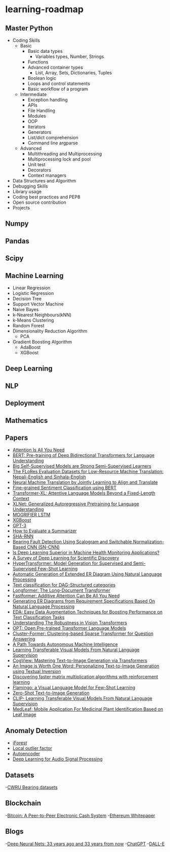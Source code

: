 # learning-roadmap

## Master Python
- Coding Skills
  - Basic
    - Basic data types
      - Variables types, Number, Strings
    - Functions
    - Advanced container types
      - List, Array, Sets, Dictionaries, Tuples
    - Boolean logic
    - Loops and control statements
    - Basic workflow of a program
  - Intermediate
    - Exception handling
    - APIs
    - File Handling
    - Modules 
    - OOP
    - Iterators
    - Generators
    - List/dict comprehension
    - Command line argparse
  - Advanced
    - Multithreading and Multiprocessing
    - Multiprocessing lock and pool
    - Unit test
    - Decorators
    - Context managers
- Data Structures and Algorithm 
- Debugging Skills
- Library usage
- Coding best practices and PEP8
- Open source contribution
- Projects

## Numpy

## Pandas

## Scipy

## Machine Learning
 - Linear Regression 
 - Logistic Regression
 - Decision Tree
 - Support Vector Machine
 - Naive Bayes
 - k-Nearest Neighbours(kNN)
 - k-Means Clustering
 - Random Forest
 - Dimensionality Reduction Algorithm
   - PCA
 - Gradient Boosting Algorithm
   - AdaBoost
   - XGBoost  


## Deep Learning

## NLP

## Deployment

## Mathematics

## Papers

- [Attention Is All You Need](https://arxiv.org/abs/1706.03762)
- [BERT: Pre-training of Deep Bidirectional Transformers for
Language Understanding](https://arxiv.org/abs/1810.04805)
- [Big Self-Supervised Models are
Strong Semi-Supervised Learners](https://arxiv.org/abs/2006.10029)
- [The FLoRes Evaluation Datasets for Low-Resource Machine Translation: Nepali-English and Sinhala-English](https://arxiv.org/abs/1902.01382)
- [Neural Machine Translation by Jointly Learning to Align and Translate](https://arxiv.org/abs/1409.0473)
- [Fine-grained Sentiment Classification using BERT](https://arxiv.org/abs/1910.03474)
- [Transformer-XL: Attentive Language Models Beyond a Fixed-Length Context](https://arxiv.org/abs/1901.02860)
- [XLNet: Generalized Autoregressive Pretraining for Language Understanding](https://arxiv.org/abs/1906.08237)
- [MOGRIFIER LSTM](https://openreview.net/pdf?id=SJe5P6EYvS)
- [XGBoost](https://arxiv.org/abs/1603.02754#)
- [GPT-3](https://arxiv.org/pdf/2005.14165v4.pdf)
- [How to Evaluate a Summarizer](https://arxiv.org/pdf/2101.11298.pdf)
- [SHA-RNN](https://arxiv.org/pdf/1911.11423.pdf)
- [Bearing Fault Detection Using Scalogram and Switchable Normalization-Based CNN (SN-CNN)](https://ieeexplore.ieee.org/stamp/stamp.jsp?arnumber=9456898)
- [Is Deep Learning Superior in Machine Health Monitoring Applications?](https://humsconference.com.au/Papers2021/1_Diagnostics_and_Prognostics_1_3_Wang.pdf)
- [A Survey of Deep Learning for Scientific Discovery](https://arxiv.org/pdf/2003.11755.pdf)
- [HyperTransformer: Model Generation for Supervised and Semi-Supervised Few-Shot Learning](https://arxiv.org/pdf/2201.04182.pdf)
- [Automatic Generation of Extended ER Diagram Using Natural Language Processing](https://www.researchgate.net/publication/267636153_Automatic_Generation_of_Extended_ER_Diagram_Using_Natural_Language_Processing)
- [Text classification for DAG-Structured categories](https://dl.acm.org/doi/10.1007/11430919_36)
- [Longformer: The Long-Document Transformer](https://arxiv.org/abs/2004.05150)
- [Fastformer: Additive Attention Can Be All You Need](https://arxiv.org/abs/2108.09084)
- [Generating ER Diagrams from Requirement Specifications Based On Natural Language Processing](http://article.nadiapub.com/IJDTA/vol8_no2/7.pdf)
- [EDA: Easy Data Augmentation Techniques for Boosting Performance on Text Classification Tasks](https://arxiv.org/pdf/1901.11196v2.pdf)
- [Understanding The Robustness in Vision Transformers](https://arxiv.org/pdf/2204.12451v2.pdf)
- [OPT: Open Pre-trained Transformer Language Models](https://arxiv.org/pdf/2205.01068.pdf)
- [Cluster-Former: Clustering-based Sparse Transformer for Question Answering](https://arxiv.org/pdf/2009.06097v2.pdf)
- [A Path Towards Autonomous Machine Intelligence](https://openreview.net/pdf?id=BZ5a1r-kVsf)
- [Learning Transferable Visual Models From Natural Language Supervision](https://arxiv.org/abs/2103.00020)
- [CogView: Mastering Text-to-Image Generation via Transformers](https://arxiv.org/abs/2105.13290)
- [An Image is Worth One Word: Personalizing Text-to-Image Generation using Textual Inversion](https://arxiv.org/pdf/2208.01618v1.pdf)
- [Discovering faster matrix multiplication algorithms with reinforcement learning](https://www.nature.com/articles/s41586-022-05172-4)
- [Flamingo: a Visual Language Model for Few-Shot Learning](https://arxiv.org/pdf/2204.14198.pdf)
- [Zero-Shot Text-to-Image Generation](https://arxiv.org/pdf/2102.12092.pdf)
- [CLIP- Learning Transferable Visual Models From Natural Language Supervision](https://arxiv.org/pdf/2103.00020.pdf)
- [MedLeaf: Mobile Application For Medicinal Plant Identification Based on Leaf Image](https://www.researchgate.net/publication/237441676_MedLeaf_Mobile_Application_For_Medicinal_Plant_Identification_Based_on_Leaf_Image)

## Anomaly Detection

- [iForest](https://cs.nju.edu.cn/zhouzh/zhouzh.files/publication/icdm08b.pdf)
- [Local outlier factor](https://www.researchgate.net/publication/221214719_LOF_Identifying_Density-Based_Local_Outliers)
- [Autoencoder](http://dm.snu.ac.kr/static/docs/TR/SNUDM-TR-2015-03.pdf)
- [Deep Learning for Audio Signal Processing](https://arxiv.org/pdf/1905.00078.pdf)

## Datasets

-[CWRU Bearing datasets](https://engineering.case.edu/bearingdatacenter/download-data-file)

## Blockchain 

-[Bitcoin: A Peer-to-Peer Electronic Cash System](https://bitcoin.org/bitcoin.pdf)
-[Ethereum Whitepaper](https://ethereum.org/en/whitepaper/)

## Blogs

-[Deep Neural Nets: 33 years ago and 33 years from now](https://karpathy.github.io/2022/03/14/lecun1989/)
-[ChatGPT](https://openai.com/blog/chatgpt/)
-[DALL-E](https://openai.com/blog/dall-e/)